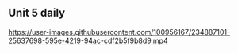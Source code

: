 ## Unit 5 daily


https://user-images.githubusercontent.com/100956167/234887101-25637698-595e-4219-94ac-cdf2b5f9b8d9.mp4

